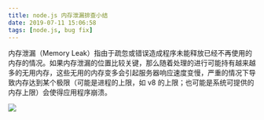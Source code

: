 ```yaml
---
title: node.js 内存泄漏排查小结
date: 2019-07-11 15:06:58
tags: [node.js, bug fix]
---
```


内存泄漏（Memory Leak）指由于疏忽或错误造成程序未能释放已经不再使用的内存的情况。如果内存泄漏的位置比较关键，那么随着处理的进行可能持有越来越多的无用内存，这些无用的内存变多会引起服务器响应速度变慢，严重的情况下导致内存达到某个极限（可能是进程的上限，如 v8 的上限；也可能是系统可提供的内存上限）会使得应用程序崩溃。

<escape><!-- more --></escape>

![](/images/node-memory-leak/4ffd766c-a3aa-11e9-8f00-0a58ac13161b.png)